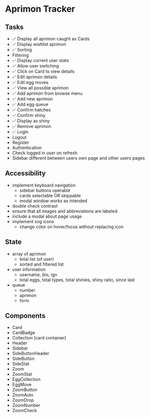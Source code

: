 # Aprimon Tracker

## Tasks
- ✅ Display all aprimon caught as Cards
- ✅ Display wishlist aprimon
- ✅ Sorting
- Filtering
- ✅ Display current user stats
- ✅ Allow user switching
- ✅ Click on Card to view details
- ✅ Edit aprimon details
- ✅ Edit egg moves
- ✅ View all possible aprimon
- ✅ Add aprimon from browse menu
- ✅ Add new aprimon
- ✅ Add egg queue
- ✅ Confirm hatches
- ✅ Confirm shiny
- ✅ Display as shiny
- ✅ Remove aprimon
- ✅ Login
- Logout
- Register
- Authentication
- Check logged in user on refresh
- Sidebar different between users own page and other users pages

## Accessibility
- implement keyboard navigation
    - sidebar buttons operable
    - cards selectable OR skippable
    - modal window works as intended
- double check contrast
- ensure that all images and abbreviations are labeled
- include a modal about page usage
- implement svg icons
    - change color on hover/focus without replacing icon

## State
- array of aprimon
    - total list (of user)
    - sorted and filtered list
- user information
    - username, bio, ign
    - total eggs, total types, total shinies, shiny ratio, since last
- queue
    - number
    - aprimon
    - form

## Components
- Card
- CardBadge
- Collection (card container)
- Header
- Sidebar
- SideButtonHeader
- SideButton
- SideStat
- Zoom
- ZoomStat
- EggCollection
- EggMove
- ZoomButton
- ZoomAuto
- ZoomDrop
- ZoomNumber
- ZoomCheck